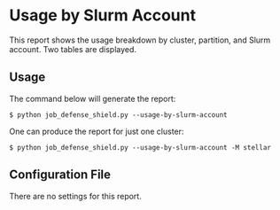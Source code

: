 # Usage by Slurm Account

This report shows the usage breakdown by cluster, partition, and Slurm account. Two tables are displayed.

## Usage

The command below will generate the report:

```
$ python job_defense_shield.py --usage-by-slurm-account
```

One can produce the report for just one cluster:

```
$ python job_defense_shield.py --usage-by-slurm-account -M stellar
```

## Configuration File

There are no settings for this report.
